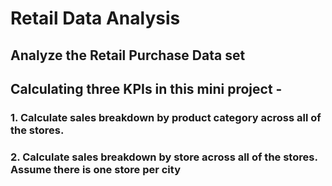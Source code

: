 

# Retail Data Analysis
## Analyze the Retail Purchase Data set
## Calculating three KPIs in this mini project -
### 1. Calculate sales breakdown by product category across all of the stores.
### 2. Calculate sales breakdown by store across all of the stores. Assume there is one store per city
